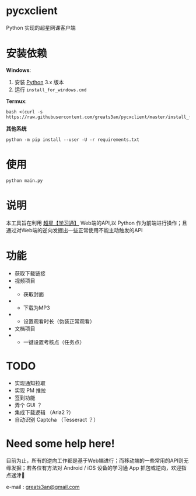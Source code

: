 # pycxclient
Python 实现的超星网课客户端

# 安装依赖
**Windows**:
1. 安装 [Python](https://www.python.org/ "Python") 3.x 版本
2. 运行 `install_for_windows.cmd`

**Termux**:
	
	bash <(curl -s https://raw.githubusercontent.com/greats3an/pycxclient/master/install_for_termux.sh)

**其他系统**
	
	python -m pip install --user -U -r requirements.txt

# 使用
	python main.py

# 说明
本工具旨在利用 [超星【学习通】](http://www.chaoxing.com/ "超星【学习通】") Web端的API,以 Python 作为前端进行操作；且通过对Web端的逆向发掘出一些正常使用不能主动触发的API

# 功能
- 获取下载链接
- 视频项目
- - 获取封面
- - 下载为MP3
- - 设置观看时长（伪装正常观看）
- 文档项目
- - 一键设置考核点（任务点）

# TODO
- 实现通知拉取
- 实现 PM 推拉
- 签到功能
- 弄个 GUI ？
- 集成下载逻辑 （Aria2 ?）
- 自动识别 Captcha （Tesseract ？）

# Need some help here!
目前为止，所有的逆向工作都是基于Web端进行；而移动端的一些常用的API则无缘发掘；若各位有方法对 Android / iOS 设备的学习通 App 抓包或逆向，欢迎指点迷津🙏

e-mail : greats3an@gmail.com
